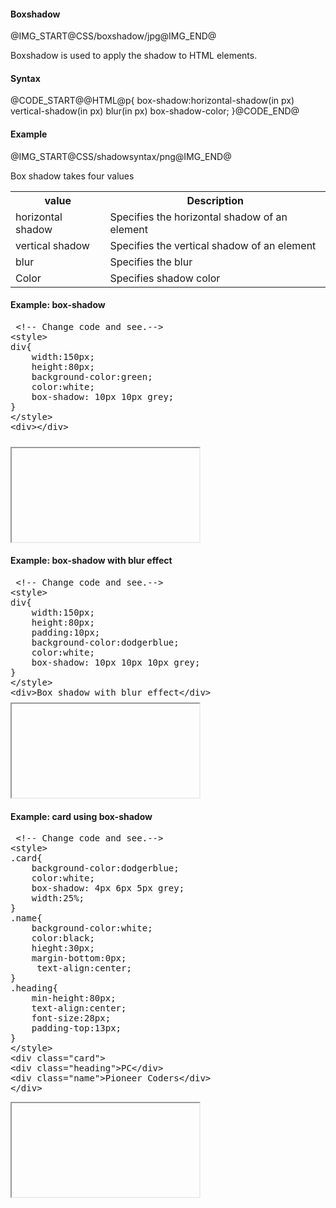 <h4>Boxshadow</h4>
@IMG_START@CSS/boxshadow/jpg@IMG_END@
<p>Boxshadow is used to apply the shadow to HTML elements.</p>
<h4>Syntax</h4>
@CODE_START@@HTML@p{
	box-shadow:horizontal-shadow(in px) vertical-shadow(in px) blur(in px) box-shadow-color;
}@CODE_END@	
<h4>Example</h4>
@IMG_START@CSS/shadowsyntax/png@IMG_END@
<p>Box shadow takes four values </p>
<table class="pc-table">
	<tr>
		<th>value</th>
		<th>Description</th>
	</tr>
	<tr>
		<td>horizontal shadow</td>
		<td>Specifies the horizontal shadow of an element</td>
	</tr>
	<tr>
		<td>vertical shadow</td>
		<td>Specifies the vertical shadow of an element</td>
	</tr>
	<tr>
		<td>blur</td>
		<td>Specifies the blur </td>
	</tr>
	<tr>
		<td>Color</td>
		<td>Specifies shadow color</td>
	</tr>
</table>
<h4>Example: box-shadow</h4>
<section>  
<div ui-ace ="{useWrapMode: 'true', showGutter : 'true', theme:'monokai', mode: 'html', previewId:'preview1',
	onLoad: htmlcssjsContentOnLoaded,
	rendererOptions: { fontSize: 16 },
	advanced: { highlightActiveLine: true}
}" style="min-height:200px;"><xmp> <!-- Change code and see.-->
<style>
div{
	width:150px;
	height:80px;
	background-color:green;
	color:white;
	box-shadow: 10px 10px grey;
}
</style>
<div></div>
</xmp>
</div>
<div>
	<iframe id="preview1"></iframe>
</div>
</section>
<h4>Example: box-shadow with blur effect</h4>
<section>  
<div ui-ace ="{useWrapMode: 'true', showGutter : 'true', theme:'monokai', mode: 'html', previewId:'preview2',
	onLoad: htmlcssjsContentOnLoaded,
	rendererOptions: { fontSize: 16 },
	advanced: { highlightActiveLine: true}
}" style="min-height:200px;"><xmp> <!-- Change code and see.-->
<style>
div{
	width:150px;
	height:80px;
	padding:10px;
	background-color:dodgerblue;
	color:white;
	box-shadow: 10px 10px 10px grey;
}
</style>
<div>Box shadow with blur effect</div>
</xmp>
</div>
<div>
	<iframe id="preview2"></iframe>
</div>
</section>
<h4>Example: card using box-shadow</h4>
<section>  
<div ui-ace ="{useWrapMode: 'true', showGutter : 'true', theme:'monokai', mode: 'html', previewId:'preview3',
	onLoad: htmlcssjsContentOnLoaded,
	rendererOptions: { fontSize: 16 },
	advanced: { highlightActiveLine: true}
}" style="min-height:300px;"><xmp> <!-- Change code and see.-->
<style>
.card{
	background-color:dodgerblue;
	color:white;
	box-shadow: 4px 6px 5px grey;
	width:25%;
}
.name{
	background-color:white;
	color:black;
	hieght:30px;
    margin-bottom:0px;
     text-align:center;
}
.heading{
    min-height:80px;
    text-align:center;
    font-size:28px;
    padding-top:13px;
}
</style>
<div class="card">
<div class="heading">PC</div>
<div class="name">Pioneer Coders</div>
</div>
</xmp>
</div>
<div>
	<iframe id="preview3"></iframe>
</div>
</section>

